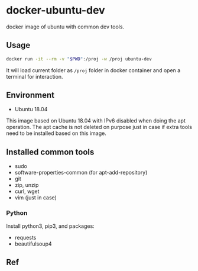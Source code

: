 # docker-ubuntu-dev

docker image of ubuntu with common dev tools.

## Usage

```sh
docker run -it --rm -v "$PWD":/proj -w /proj ubuntu-dev
```
It will load current folder as `/proj` folder in docker container and open a terminal for interaction.

## Environment

- Ubuntu 18.04

This image based on Ubuntu 18.04 with IPv6 disabled when doing the apt operation. The apt cache is not deleted on purpose just in case if extra tools need to be installed based on this image.


## Installed common tools

- sudo
- software-properties-common (for apt-add-repository)
- git
- zip, unzip
- curl, wget
- vim (just in case)


### Python

Install python3, pip3, and packages:

- requests
- beautifulsoup4


## Ref
